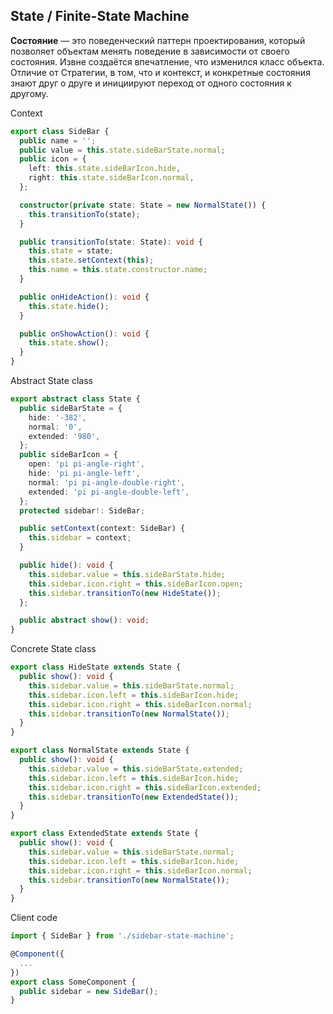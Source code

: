 ## State / Finite-State Machine
**Состояние** — это поведенческий паттерн проектирования, который позволяет объектам менять поведение в зависимости от своего состояния. Извне создаётся впечатление, что изменился класс объекта.
Отличие от Стратегии, в том, что и контекст, и конкретные состояния знают друг о друге и инициируют переход от одного состояния к другому.

Context
```ts
export class SideBar {
  public name = '';
  public value = this.state.sideBarState.normal;
  public icon = {
    left: this.state.sideBarIcon.hide,
    right: this.state.sideBarIcon.normal,
  };

  constructor(private state: State = new NormalState()) {
    this.transitionTo(state);
  }

  public transitionTo(state: State): void {
    this.state = state;
    this.state.setContext(this);
    this.name = this.state.constructor.name;
  }

  public onHideAction(): void {
    this.state.hide();
  }

  public onShowAction(): void {
    this.state.show();
  }
}
```
Abstract State class
```ts
export abstract class State {
  public sideBarState = {
    hide: '-382',
    normal: '0',
    extended: '980',
  };
  public sideBarIcon = {
    open: 'pi pi-angle-right',
    hide: 'pi pi-angle-left',
    normal: 'pi pi-angle-double-right',
    extended: 'pi pi-angle-double-left',
  };
  protected sidebar!: SideBar;

  public setContext(context: SideBar) {
    this.sidebar = context;
  }

  public hide(): void {
    this.sidebar.value = this.sideBarState.hide;
    this.sidebar.icon.right = this.sideBarIcon.open;
    this.sidebar.transitionTo(new HideState());
  };

  public abstract show(): void;
}
```
Concrete State class
```ts
export class HideState extends State {
  public show(): void {
    this.sidebar.value = this.sideBarState.normal;
    this.sidebar.icon.left = this.sideBarIcon.hide;
    this.sidebar.icon.right = this.sideBarIcon.normal;
    this.sidebar.transitionTo(new NormalState());
  }
}

export class NormalState extends State {
  public show(): void {
    this.sidebar.value = this.sideBarState.extended;
    this.sidebar.icon.left = this.sideBarIcon.hide;
    this.sidebar.icon.right = this.sideBarIcon.extended;
    this.sidebar.transitionTo(new ExtendedState());
  }
}

export class ExtendedState extends State {
  public show(): void {
    this.sidebar.value = this.sideBarState.normal;
    this.sidebar.icon.left = this.sideBarIcon.hide;
    this.sidebar.icon.right = this.sideBarIcon.normal;
    this.sidebar.transitionTo(new NormalState());
  }
}
```
Client code
```ts
import { SideBar } from './sidebar-state-machine';

@Component({
  ...
})
export class SomeComponent {
  public sidebar = new SideBar();
}
```
